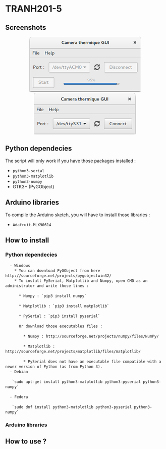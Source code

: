 # TRANH201-5

## Screenshots
<p align="center">
  <img src="Screenshots/gui_working.png" />
  <img src="Screenshots/gui.png" />
</p>


## Python dependecies
The script will only work if you have those packages installed :
 - `python3-serial`
 - `python3-matplotlib`
 - `python3-numpy`
 - GTK3+ (PyGObject)
 

## Arduino libraries
To compile the Arduino sketch, you will have to install those libraries :
 - `Adafruit-MLX90614` 


## How to install 
  ### Python dependecies
      - Windows
        * You can download PyGObject from here http://sourceforge.net/projects/pygobjectwin32/
        * To install PySerial, Matplotlib and Numpy, open CMD as an administrator and write those lines :
        
          * Numpy : `pip3 install numpy`
          
          * Matplotlib : `pip3 install matplotlib` 
          
          * PySerial : `pip3 install pyserial`
         
          Or download those executables files : 
      
            * Numpy : http://sourceforge.net/projects/numpy/files/NumPy/
      
            * Matplotlib : http://sourceforge.net/projects/matplotlib/files/matplotlib/ 
      
            * PySerial does not have an executable file compatible with a newer version of Python (as from Python 3).
      - Debian
      
       `sudo apt-get install python3-matplotlib python3-pyserial python3-numpy`
      
      - Fedora 
      
       `sudo dnf install python3-matplotlib python3-pyserial python3-numpy`
### Arduino libraries 


## How to use ?
